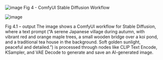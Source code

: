 ![image](https://github.com/user-attachments/assets/43723db3-acc6-44e9-950f-375a39ae596a)
Fig 4 - ComfyUI Stable Diffusion Workflow

 ![image](https://github.com/user-attachments/assets/947e80b4-d1a0-48a7-b570-9c352a31fb7f)

Fig 4.1 – output
The image shows a ComfyUI workflow for Stable Diffusion, where a text prompt (“A serene Japanese village during autumn, with vibrant red and orange maple trees, a small wooden bridge over a koi pond, and a traditional tea house in the background. Soft golden sunlight, peaceful and detailed.”) is processed through nodes like CLIP Text Encode, KSampler, and VAE Decode to generate and save an AI-generated image.
